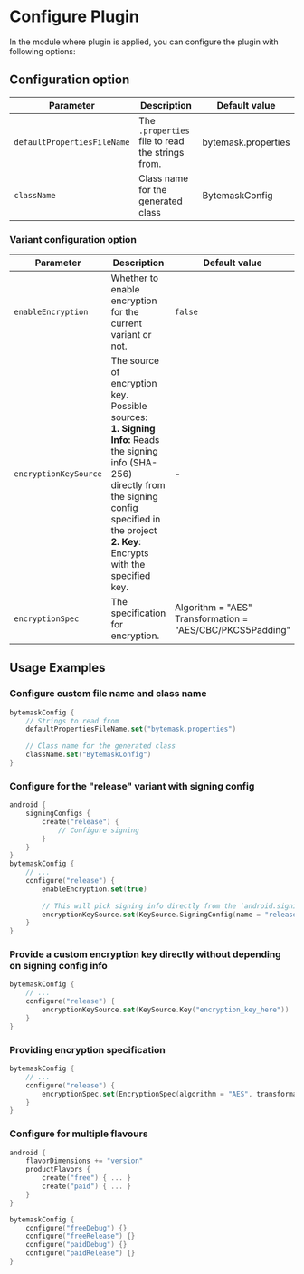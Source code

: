 # Configure Plugin

In the module where plugin is applied, you can configure the plugin with following options:

## Configuration option

| Parameter                   | Description                                      | Default value       |
|-----------------------------|--------------------------------------------------|---------------------|
| `defaultPropertiesFileName` | The `.properties` file to read the strings from. | bytemask.properties |
| `className`                 | Class name for the generated class               | BytemaskConfig      |

### Variant configuration option

| Parameter             | Description                                                                                                                                                                                                          | Default value                                                  |
|-----------------------|----------------------------------------------------------------------------------------------------------------------------------------------------------------------------------------------------------------------|----------------------------------------------------------------|
| `enableEncryption`    | Whether to enable encryption for the current variant or not.                                                                                                                                                         | `false`                                                        |
| `encryptionKeySource` | The source of encryption key. Possible sources: <br>**1. Signing Info:** Reads the signing info (SHA-256) directly from the signing config specified in the project <br>**2. Key**: Encrypts with the specified key. | -                                                              |
| `encryptionSpec`      | The specification for encryption.                                                                                                                                                                                    | Algorithm = "AES" <br> Transformation = "AES/CBC/PKCS5Padding" |

## Usage Examples

### Configure custom file name and class name

```Kotlin
bytemaskConfig {
    // Strings to read from
    defaultPropertiesFileName.set("bytemask.properties")
    
    // Class name for the generated class
    className.set("BytemaskConfig")
}
```

### Configure for the "release" variant with signing config

```Kotlin
android {
    signingConfigs { 
        create("release") { 
            // Configure signing
        } 
    }
}
bytemaskConfig {
    // ...
    configure("release") {
        enableEncryption.set(true)
        
        // This will pick signing info directly from the `android.signingConfigs`.
        encryptionKeySource.set(KeySource.SigningConfig(name = "release"))
    }
}
```

### Provide a custom encryption key directly without depending on signing config info

```Kotlin
bytemaskConfig {
    // ...
    configure("release") {
        encryptionKeySource.set(KeySource.Key("encryption_key_here"))
    }
}
```

### Providing encryption specification

```Kotlin
bytemaskConfig {
    // ...
    configure("release") {
        encryptionSpec.set(EncryptionSpec(algorithm = "AES", transformation = "AES/GCM/NoPadding"))
    }
}
```

### Configure for multiple flavours

```Kotlin
android {
    flavorDimensions += "version"
    productFlavors {
        create("free") { ... }
        create("paid") { ... }
    }
}

bytemaskConfig {
    configure("freeDebug") {}
    configure("freeRelease") {}
    configure("paidDebug") {}
    configure("paidRelease") {}
}
```
